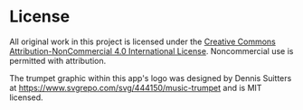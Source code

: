 License
===

All original work in this project is licensed under the [Creative Commons Attribution-NonCommercial 4.0 International License](https://creativecommons.org/licenses/by-nc/4.0/deed.en). Noncommercial use is permitted with attribution.

The trumpet graphic within this app's logo was designed by Dennis Suitters at https://www.svgrepo.com/svg/444150/music-trumpet and is MIT licensed.
